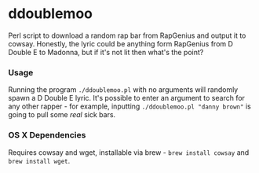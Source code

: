 # ddoublemoo
Perl script to download a random rap bar from RapGenius and output it to cowsay.
Honestly, the lyric could be anything form RapGenius from D Double E to Madonna, but if it's not lit then what's the point?

### Usage ###
Running the program `./ddoublemoo.pl` with no arguments will randomly spawn a D Double E lyric.
It's possible to enter an argument to search for any other rapper - for example, inputting `./ddoublemoo.pl "danny brown"` is going to pull some *real* sick bars.

### OS X Dependencies ###
Requires cowsay and wget, installable via brew - `brew install cowsay` and `brew install wget`.
